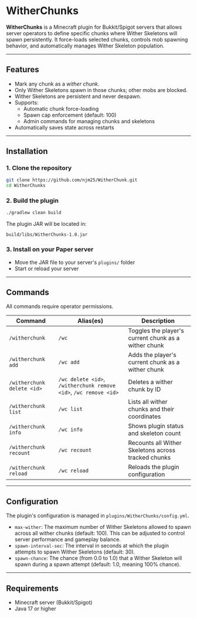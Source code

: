 # WitherChunks

**WitherChunks** is a Minecraft plugin for Bukkit/Spigot servers that allows server operators to define specific chunks where Wither Skeletons will spawn persistently. It force-loads selected chunks, controls mob spawning behavior, and automatically manages Wither Skeleton population.

---

## Features

- Mark any chunk as a *wither chunk*.
- Only Wither Skeletons spawn in those chunks; other mobs are blocked.
- Wither Skeletons are persistent and never despawn.
- Supports:
  - Automatic chunk force-loading
  - Spawn cap enforcement (default: 100)
  - Admin commands for managing chunks and skeletons
- Automatically saves state across restarts

---

## Installation

### 1. Clone the repository

```bash
git clone https://github.com/njm25/WitherChunk.git
cd WitherChunks
````

### 2. Build the plugin

```bash
./gradlew clean build
```

The plugin JAR will be located in:

```
build/libs/WitherChunks-1.0.jar
```

### 3. Install on your Paper server

* Move the JAR file to your server's `plugins/` folder
* Start or reload your server

---

## Commands

All commands require operator permissions.

| Command                    | Alias(es)                                  | Description                                          |
| -------------------------- | ------------------------------------------ | ---------------------------------------------------- |
| `/witherchunk`             | `/wc`                                      | Toggles the player's current chunk as a wither chunk |
| `/witherchunk add`         | `/wc add`                                  | Adds the player's current chunk as a wither chunk    |
| `/witherchunk delete <id>` | `/wc delete <id>`, `/witherchunk remove <id>`, `/wc remove <id>` | Deletes a wither chunk by ID                         |
| `/witherchunk list`        | `/wc list`                                 | Lists all wither chunks and their coordinates        |
| `/witherchunk info`        | `/wc info`                                 | Shows plugin status and skeleton count               |
| `/witherchunk recount`     | `/wc recount`                              | Recounts all Wither Skeletons across tracked chunks  |
| `/witherchunk reload`      | `/wc reload`                               | Reloads the plugin configuration                     |

---

## Configuration

The plugin's configuration is managed in `plugins/WitherChunks/config.yml`.

* `max-wither`: The maximum number of Wither Skeletons allowed to spawn across all wither chunks (default: 100). This can be adjusted to control server performance and gameplay balance.
* `spawn-interval-sec`: The interval in seconds at which the plugin attempts to spawn Wither Skeletons (default: 30). 
* `spawn-chance`: The chance (from 0.0 to 1.0) that a Wither Skeleton will spawn during a spawn attempt (default: 1.0, meaning 100% chance).

---

## Requirements

* Minecraft server (Bukkit/Spigot)
* Java 17 or higher


